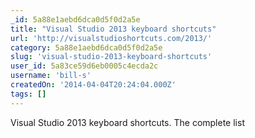 ```yaml
---
_id: 5a88e1aebd6dca0d5f0d2a5e
title: "Visual Studio 2013 keyboard shortcuts"
url: 'http://visualstudioshortcuts.com/2013/'
category: 5a88e1aebd6dca0d5f0d2a5e
slug: 'visual-studio-2013-keyboard-shortcuts'
user_id: 5a83ce59d6eb0005c4ecda2c
username: 'bill-s'
createdOn: '2014-04-04T20:24:04.000Z'
tags: []
---
```


Visual Studio 2013 keyboard shortcuts. The complete list
